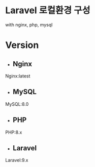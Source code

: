 # Laravel 로컬환경 구성
with nginx, php, mysql


# Version
- ## Nginx
Nginx:latest

- ## MySQL
MySQL:8.0

- ## PHP
PHP:8.x

- ## Laravel
Laravel:9.x


